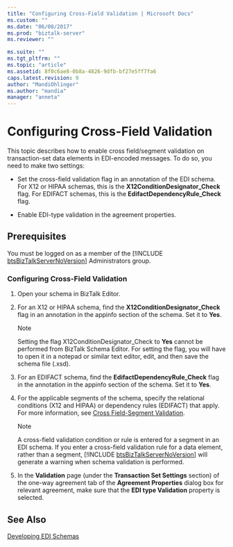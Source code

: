```yaml
---
title: "Configuring Cross-Field Validation | Microsoft Docs"
ms.custom: ""
ms.date: "06/08/2017"
ms.prod: "biztalk-server"
ms.reviewer: ""

ms.suite: ""
ms.tgt_pltfrm: ""
ms.topic: "article"
ms.assetid: 8f0c6ae8-0b8a-4826-9dfb-bf27e5ff7fa6
caps.latest.revision: 9
author: "MandiOhlinger"
ms.author: "mandia"
manager: "anneta"
---
```

# Configuring Cross-Field Validation
This topic describes how to enable cross field/segment validation on transaction-set data elements in EDI-encoded messages. To do so, you need to make two settings:  
  
-   Set the cross-field validation flag in an annotation of the EDI schema. For X12 or HIPAA schemas, this is the **X12ConditionDesignator_Check** flag. For EDIFACT schemas, this is the **EdifactDependencyRule_Check** flag.  
  
-   Enable EDI-type validation in the agreement properties.  
  
## Prerequisites  
 You must be logged on as a member of the [!INCLUDE [btsBizTalkServerNoVersion](../includes/btsbiztalkservernoversion-md.md)] Administrators group.  
  
### Configuring Cross-Field Validation  
  
1. Open your schema in BizTalk Editor.  
  
2. For an X12 or HIPAA schema, find the **X12ConditionDesignator_Check** flag in an annotation in the appinfo section of the schema. Set it to **Yes**.  
  
   > [!NOTE]
   >  Setting the flag X12ConditionDesignator_Check to **Yes** cannot be performed from BizTalk Schema Editor. For setting the flag, you will have to open it in a notepad or similar text editor, edit, and then save the schema file (.xsd).  
  
3. For an EDIFACT schema, find the **EdifactDependencyRule_Check** flag in the annotation in the appinfo section of the schema. Set it to **Yes**.  
  
4. For the applicable segments of the schema, specify the relational conditions (X12 and HIPAA) or dependency rules (EDIFACT) that apply. For more information, see [Cross Field-Segment Validation](../core/cross-field-segment-validation.md).  
  
   > [!NOTE]
   >  A cross-field validation condition or rule is entered for a segment in an EDI schema. If you enter a cross-field validation rule for a data element, rather than a segment, [!INCLUDE [btsBizTalkServerNoVersion](../includes/btsbiztalkservernoversion-md.md)] will generate a warning when schema validation is performed.  
  
5. In the **Validation** page (under the **Transaction Set Settings** section) of the one-way agreement tab of the **Agreement Properties** dialog box for relevant agreement, make sure that the **EDI type Validation** property is selected.  
  
## See Also  
 [Developing EDI Schemas](../core/developing-edi-schemas.md)